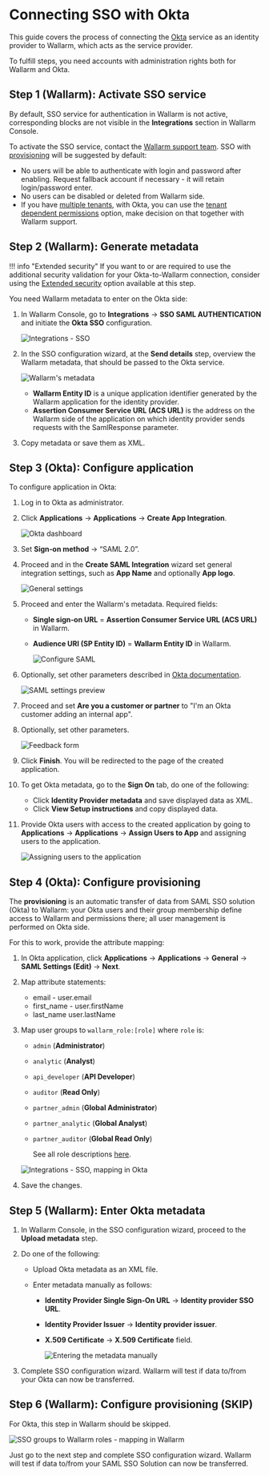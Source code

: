 #   Connecting SSO with Okta

[link-okta]:                        https://www.okta.com/
[img-dashboard]:            ../../../images/admin-guides/configuration-guides/sso/okta/dashboard.png
[img-general]:              ../../../images/admin-guides/configuration-guides/sso/okta/wizard-general.png  
[img-saml]:                 ../../../images/admin-guides/configuration-guides/sso/okta/wizard-saml.png
[img-saml-preview]:         ../../../images/admin-guides/configuration-guides/sso/okta/wizard-saml-preview.png
[img-feedback]:             ../../../images/admin-guides/configuration-guides/sso/okta/wizard-feedback.png
[link-okta-docs]:           https://help.okta.com/en/prod/Content/Topics/Apps/Apps_App_Integration_Wizard.htm
[img-transfer-metadata-manually]:   ../../../images/admin-guides/configuration-guides/sso/okta/transfer-metadata-manually.png
[img-sp-wizard-finish]:             ../../../images/admin-guides/configuration-guides/sso/okta/sp-wizard-finish.png
[img-sp-metadata]:              ../../../images/admin-guides/configuration-guides/sso/okta/sp-metadata.png
[img-assignments]:  ../../../images/admin-guides/configuration-guides/sso/okta/assignments.png

This guide covers the process of connecting the [Okta][link-okta] service as an identity provider to Wallarm, which acts as the service provider.

To fulfill steps, you need accounts with administration rights both for Wallarm and Okta.

## Step 1 (Wallarm): Activate SSO service

By default, SSO service for authentication in Wallarm is not active, corresponding blocks are not visible in the **Integrations** section in Wallarm Console.

To activate the SSO service, contact the [Wallarm support team](https://support.wallarm.com/). SSO with [provisioning](#step-4-okta-configure-provisioning) will be suggested by default:

* No users will be able to authenticate with login and password after enabling. Request fallback account if necessary - it will retain login/password enter.
* No users can be disabled or deleted from Wallarm side.
* If you have [multiple tenants](../../../installation/multi-tenant/overview.md), with Okta, you can use the [tenant dependent permissions](intro.md#tenant-dependent-permissions) option, make decision on that together with Wallarm support.

## Step 2 (Wallarm): Generate metadata

!!! info "Extended security"
    If you want to or are required to use the additional security validation for your Okta-to-Wallarm connection, consider using the [Extended security](setup.md#extended-security) option available at this step.

You need Wallarm metadata to enter on the Okta side:

1. In Wallarm Console, go to **Integrations** → **SSO SAML AUTHENTICATION** and initiate the **Okta SSO** configuration.

    ![Integrations - SSO](../../../images/admin-guides/configuration-guides/sso/sso-integration-add.png)

1. In the SSO configuration wizard, at the **Send details** step, overview the Wallarm metadata, that should be passed to the Okta service.

    ![Wallarm's metadata][img-sp-metadata]

    * **Wallarm Entity ID** is a unique application identifier generated by the Wallarm application for the identity provider.
    * **Assertion Consumer Service URL (ACS URL)** is the address on the Wallarm side of the application on which identity provider sends requests with the SamlResponse parameter.

1. Copy metadata or save them as XML.

## Step 3 (Okta): Configure application

To configure application in Okta:

1. Log in to Okta as administrator.
1. Click **Applications** → **Applications** → **Create App Integration**.

    ![Okta dashboard][img-dashboard]

1. Set **Sign‑on method** → “SAML 2.0”.
1. Proceed and in the **Create SAML Integration** wizard set general integration settings, such as **App Name** and optionally **App logo**.

    ![General settings][img-general]

1. Proceed and enter the Wallarm's metadata. Required fields:

    *   **Single sign‑on URL** = **Assertion Consumer Service URL (ACS URL)** in Wallarm.
    *   **Audience URI (SP Entity ID)** = **Wallarm Entity ID** in Wallarm.

        ![Configure SAML][img-saml]

1. Optionally, set other parameters described in [Okta documentation][link-okta-docs].

    ![SAML settings preview][img-saml-preview]

1.  Proceed and set **Are you a customer or partner** to "I'm an Okta customer adding an internal app".
1. Optionally, set other parameters.

    ![Feedback form][img-feedback]

1. Click **Finish**. You will be redirected to the page of the created application.
1. To get Okta metadata, go to the **Sign On** tab, do one of the following:

    * Click **Identity Provider metadata** and save displayed data as XML.
    * Click **View Setup instructions** and copy displayed data.

1. Provide Okta users with access to the created application by going to **Applications** → **Applications** → **Assign Users to App** and assigning users to the application.

    ![Assigning users to the application][img-assignments]

## Step 4 (Okta): Configure provisioning

The **provisioning** is an automatic transfer of data from SAML SSO solution (Okta) to Wallarm: your Okta users and their group membership define access to Wallarm and permissions there; all user management is performed on Okta side.

For this to work, provide the attribute mapping:

1. In Okta application, click **Applications** → **Applications** → **General** → **SAML Settings (Edit)** → **Next**.

1. Map attribute statements:

    * email - user.email
    * first_name - user.firstName
    * last_name user.lastName

1. Map user groups to `wallarm_role:[role]` where `role` is:

    * `admin` (**Administrator**)
    * `analytic` (**Analyst**)
    * `api_developer` (**API Developer**)
    * `auditor` (**Read Only**)
    * `partner_admin` (**Global Administrator**)
    * `partner_analytic` (**Global Analyst**)
    * `partner_auditor` (**Global Read Only**)
    
        See all role descriptions [here](../../../user-guides/settings/users.md#user-roles).

    ![Integrations - SSO, mapping in Okta](../../../images/admin-guides/configuration-guides/sso/okta/wallarm-sso-okta-mapping.png)

1. Save the changes.

## Step 5 (Wallarm): Enter Okta metadata

1. In Wallarm Console, in the SSO configuration wizard, proceed to the **Upload metadata** step.
1. Do one of the following:

    * Upload Okta metadata as an XML file.
    * Enter metadata manually as follows:
    
        *   **Identity Provider Single Sign‑On URL** → **Identity provider SSO URL**.
        *   **Identity Provider Issuer** → **Identity provider issuer**.
        *   **X.509 Certificate** → **X.509 Certificate** field.
    
            ![Entering the metadata manually][img-transfer-metadata-manually]
    
1. Complete SSO configuration wizard. Wallarm will test if data to/from your Okta can now be transferred.

## Step 6 (Wallarm): Configure provisioning (SKIP)

For Okta, this step in Wallarm should be skipped.

![SSO groups to Wallarm roles - mapping in Wallarm](../../../images/admin-guides/configuration-guides/sso/sso-mapping-in-wallarm.png)

Just go to the next step and complete SSO configuration wizard. Wallarm will test if data to/from your SAML SSO Solution can now be transferred.


